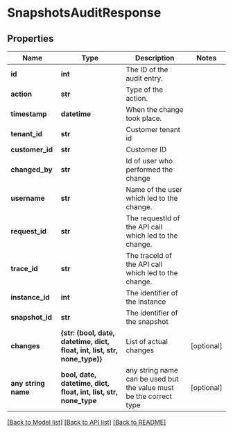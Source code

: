 # SnapshotsAuditResponse


## Properties
Name | Type | Description | Notes
------------ | ------------- | ------------- | -------------
**id** | **int** | The ID of the audit entry. | 
**action** | **str** | Type of the action. | 
**timestamp** | **datetime** | When the change took place. | 
**tenant_id** | **str** | Customer tenant id | 
**customer_id** | **str** | Customer ID | 
**changed_by** | **str** | Id of user who performed the change | 
**username** | **str** | Name of the user which led to the change. | 
**request_id** | **str** | The requestId of the API call which led to the change. | 
**trace_id** | **str** | The traceId of the API call which led to the change. | 
**instance_id** | **int** | The identifier of the instance | 
**snapshot_id** | **str** | The identifier of the snapshot | 
**changes** | **{str: (bool, date, datetime, dict, float, int, list, str, none_type)}** | List of actual changes | [optional] 
**any string name** | **bool, date, datetime, dict, float, int, list, str, none_type** | any string name can be used but the value must be the correct type | [optional]

[[Back to Model list]](../README.md#documentation-for-models) [[Back to API list]](../README.md#documentation-for-api-endpoints) [[Back to README]](../README.md)


